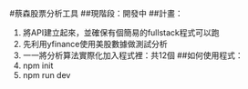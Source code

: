 #蔡森股票分析工具
##現階段：開發中
##計畫：
1. 將API建立起來，並確保有個簡易的fullstack程式可以跑
2. 先利用yfinance使用美股數據做測試分析
3. 一一將分析算法實際化加入程式裡：共12個
##如何使用程式：
1. npm init
2. npm run dev

